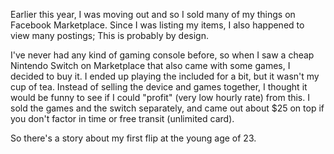 Earlier this year, I was moving out and so I sold many of my things on Facebook Marketplace. Since I was listing my items, I also happened to view many postings; This is probably by design.

I've never had any kind of gaming console before, so when I saw a cheap Nintendo Switch on Marketplace that also came with some games, I decided to buy it. I ended up playing the included for a bit, but it wasn't my cup of tea. Instead of selling the device and games together, I thought it would be funny to see if I could "profit" (very low hourly rate) from this. I sold the games and the switch separately, and came out about $25 on top if you don't factor in time or free transit (unlimited card).

So there's a story about my first flip at the young age of 23.